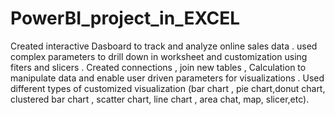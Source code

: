 # PowerBI_project_in_EXCEL
Created interactive Dasboard to track and analyze online sales data .
used complex parameters to drill down in worksheet and customization using fiters and slicers .
Created connections , join new tables , Calculation to manipulate data and enable user driven parameters for visualizations .
Used different types of customized visualization (bar chart , pie chart,donut chart, clustered bar chart , scatter chart, line chart , area chat, map, slicer,etc).
